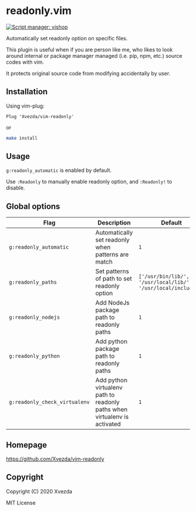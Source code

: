# readonly.vim
[![Script manager: vishop](https://img.shields.io/badge/script%20manager-vishop-blueviolet)](https://github.com/Xvezda/vishop)

Automatically set readonly option on specific files.

This plugin is useful when if you are person like me,
who likes to look around internal or package manager managed (i.e. pip, npm, etc.)
source codes with vim.

It protects original source code from modifying accidentally by user.


## Installation

Using vim-plug:
```vim
Plug 'Xvezda/vim-readonly'
```

or

```sh
make install
```

## Usage

`g:readonly_automatic` is enabled by default.

Use `:Readonly` to manually enable readonly option, and `:Readonly!` to disable.


## Global options

| Flag                          | Description                                                               | Default                                                       |
| ----------------------        | --------------------------------------------------                        | -------                                                       |
| `g:readonly_automatic`        | Automatically set readonly when patterns are match                        | `1`                                                           |
| `g:readonly_paths`            | Set patterns of path to set readonly option                               | `['/usr/bin/lib/', '/usr/local/lib/', '/usr/local/include/']` |
| `g:readonly_nodejs`           | Add NodeJs package path to readonly paths                                 | `1`                                                           |
| `g:readonly_python`           | Add python package path to readonly paths                                 | `1`                                                           |
| `g:readonly_check_virtualenv` | Add python virtualenv path to readonly paths when virtualenv is activated | `1`                                                           |


## Homepage

https://github.com/Xvezda/vim-readonly


## Copyright

Copyright (C) 2020 Xvezda

MIT License
